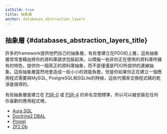 ```yaml
---
isChild: true
title: 抽象層
anchor: databases_abstraction_layers
---
```


## 抽象層 {#databases_abstraction_layers_title}

許多的framework提供他們自己的抽象層，有些會建立在PDO的上層，這些抽象層常常會藉由將你的資料庫請求包裝起來，以模擬一些非你正在使用的資料庫所擁有的特色，提供你一個真正的資料庫抽象，而不是僅僅是PDO所提供的連線抽象。這些抽象層當然地會造成一些小小的效能負擔，但是你如果你正在建立一個應用程式需要與MySQL, PostgreSQL和SQLite的時候，這些代價來交換程式碼的乾淨是值得的。

有些抽象層是建立在 [PSR-0][psr0] 或 [PSR-4][psr4] 的命名空間標準，所以可以被安裝在任何你喜歡的應用程式裡。

* [Aura SQL][6]
* [Doctrine2 DBAL][2]
* [Propel][7]
* [ZF2 Db][4]

[1]: http://www.php.net/manual/en/book.pdo.php
[2]: http://www.doctrine-project.org/projects/dbal.html
[4]: http://packages.zendframework.com/docs/latest/manual/en/index.html#zend-db
[6]: https://github.com/auraphp/Aura.Sql
[7]: http://propelorm.org/

[psr0]: https://github.com/php-fig/fig-standards/blob/master/accepted/PSR-0.md
[psr4]: https://github.com/php-fig/fig-standards/blob/master/accepted/PSR-4-autoloader.md

